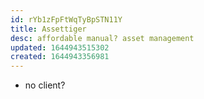 ```yaml
---
id: rYb1zFpFtWqTyBpSTN11Y
title: Assettiger
desc: affordable manual? asset management
updated: 1644943515302
created: 1644943356981
---
```



- no client?
